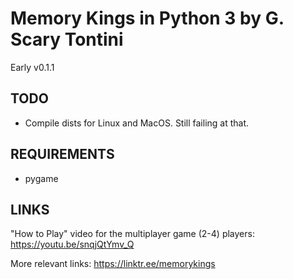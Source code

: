 # Memory Kings in Python 3 by G. Scary Tontini
Early v0.1.1 

## TODO

- Compile dists for Linux and MacOS. Still failing at that.

## REQUIREMENTS

- pygame

## LINKS

"How to Play" video for the multiplayer game (2-4) players: https://youtu.be/snqjQtYmv_Q

More relevant links: https://linktr.ee/memorykings
